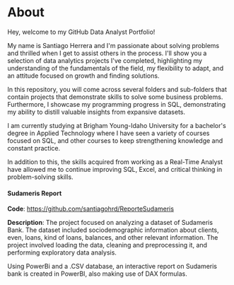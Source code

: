 # About
Hey, welcome to my GitHub Data Analyst Portfolio!

My name is Santiago Herrera and I'm passionate about solving problems and thrilled when I get to assist others in the process. I'll show you a selection of data analytics projects I've completed, highlighting my understanding of the fundamentals of the field, my flexibility to adapt, and an attitude focused on growth and finding solutions.

In this repository, you will come across several folders and sub-folders that contain projects that demonstrate skills to solve some business problems. Furthermore, I showcase my programming progress in SQL, demonstrating my ability to distill valuable insights from expansive datasets.

I am currently studying at Brigham Young-Idaho University for a bachelor's degree in Applied Technology where I have seen a variety of courses focused on SQL, and other courses to keep strengthening knowledge and constant practice.

In addition to this, the skills acquired from working as a Real-Time Analyst have allowed me to continue improving SQL, Excel, and critical thinking in problem-solving skills.

#### Sudameris Report
**Code**: https://github.com/santiagohrd/ReporteSudameris

**Description**: The project focused on analyzing a dataset of Sudameris Bank. The dataset included sociodemographic information about clients, even, loans, kind of loans, balances, and other relevant information. The project involved loading the data, cleaning and preprocessing it, and performing exploratory data analysis.

Using PowerBi and a .CSV database, an interactive report on Sudameris bank is created in PowerBI, also making use of DAX formulas.

